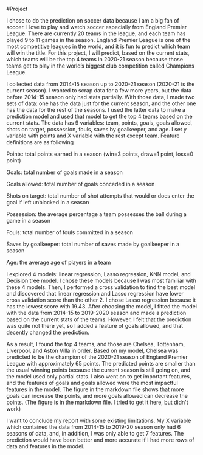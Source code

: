 #Project

I chose to do the prediction on soccer data because I am a big fan of soccer. I love to play and watch soccer especially from England Premier League. There are currently 20 teams in the league, and each team has played 9 to 11 games in the season. England Premier League is one of the most competitive leagues in the world, and it is fun to predict which team will win the title. For this project, I will predict, based on the current stats, which teams will be the top 4 teams in 2020-21 season because those teams get to play in the world’s biggest club competition called Champions League. 

I collected data from 2014-15 season up to 2020-21 season (2020-21 is the current season). I wanted to scrap data for a few more years, but the data before 2014-15 season only had stats partially. With those data, I made two sets of data: one has the data just for the current season, and the other one has the data for the rest of the seasons. I used the latter data to make a prediction model and used that model to get the top 4 teams based on the current stats. The data has 9 variables: team, points, goals, goals allowed, shots on target, possession, fouls, saves by goalkeeper, and age. I set y variable with points and X variable with the rest except team.
Feature definitions are as following


Points: total points earned in a season (win=3 points, draw=1 point, loss=0 point)

Goals: total number of goals made in a season

Goals allowed: total number of goals conceded in a season 

Shots on target: total number of shot attempts that would or does enter the goal if left unblocked in a season

Possession: the average percentage a team possesses the ball during a game in a season

Fouls: total number of fouls committed in a season

Saves by goalkeeper: total number of saves made by goalkeeper in a season

Age: the average age of players in a team

I explored 4 models: linear regression, Lasso regression, KNN model, and Decision tree model. I chose these models because I was most familiar with these 4 models. Then, I performed a cross validation to find the best model and discovered that linear regression and Lasso regression have lower cross validation score than the other 2. I chose Lasso regression because it has the lowest score with 19.43. After choosing the model, I fitted the model with the data from 2014-15 to 2019-2020 season and made a prediction based on the current stats of the teams. However, I felt that the prediction was quite not there yet, so I added a feature of goals allowed, and that decently changed the prediction.

As a result, I found the top 4 teams, and those are Chelsea, Tottenham, Liverpool, and Aston Villa in order. Based on my model, Chelsea was predicted to be the champion of the 2020-21 season of England Premier League with approximately 65 points. The predicted points are smaller than the usual winning points because the current season is still going on, and the model used only partial stats. I also went on to get important features, and the features of goals and goals allowed were the most impactful features in the model. The figure in the markdown file shows that more goals can increase the points, and more goals allowed can decrease the points. (The figure is in the markdown file. I tried to get it here, but didn't work)


I want to conclude my report with some existing limitations. My X variable which contained the data from 2014-15 to 2019-20 season only had 6 seasons of data, and, in addition, I was only able to get 7 features. The prediction would have been better and more accurate if I had more rows of data and features in the model.  


















